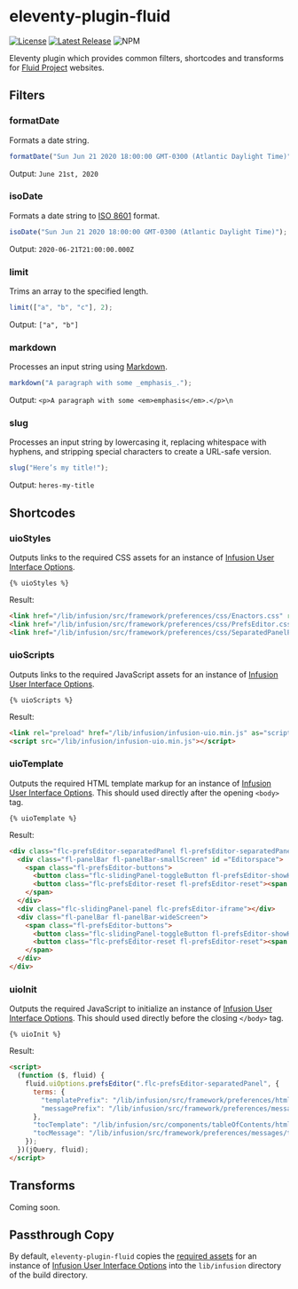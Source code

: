 # eleventy-plugin-fluid

[![License](https://badgen.net/github/license/fluid-project/eleventy-plugin-fluid/)](https://github.com/fluid-project/eleventy-plugin-fluid/blob/main/LICENSE.md)
[![Latest Release](https://badgen.net/github/release/fluid-project/eleventy-plugin-fluid/)](https://github.com/fluid-project/eleventy-plugin-fluid/releases/latest/)
![NPM](https://badgen.net/npm/v/@fluid-project/eleventy-plugin-fluid)

Eleventy plugin which provides common filters, shortcodes and transforms for [Fluid Project](https://fluidproject.org) websites.

## Filters

### formatDate

Formats a date string.

```javascript
formatDate("Sun Jun 21 2020 18:00:00 GMT-0300 (Atlantic Daylight Time)");
```

Output: `June 21st, 2020`

### isoDate

Formats a date string to [ISO 8601](https://developer.mozilla.org/en-US/docs/Web/JavaScript/Reference/Global_Objects/Date/toISOString) format.

```javascript
isoDate("Sun Jun 21 2020 18:00:00 GMT-0300 (Atlantic Daylight Time)");
```

Output: `2020-06-21T21:00:00.000Z`

### limit

Trims an array to the specified length.

```javascript
limit(["a", "b", "c"], 2);
```

Output: `["a", "b"]`

### markdown

Processes an input string using [Markdown](https://markdown-it.github.io).

```javascript
markdown("A paragraph with some _emphasis_.");
```

Output: `<p>A paragraph with some <em>emphasis</em>.</p>\n`

### slug

Processes an input string by lowercasing it, replacing whitespace with hyphens, and stripping special characters to create a URL-safe version.

```javascript
slug("Here’s my title!");
```

Output: `heres-my-title`

## Shortcodes

### uioStyles

Outputs links to the required CSS assets for an instance of [Infusion User Interface Options][1].

```liquid
{% uioStyles %}
```

Result:

```html
<link href="/lib/infusion/src/framework/preferences/css/Enactors.css" rel="stylesheet">
<link href="/lib/infusion/src/framework/preferences/css/PrefsEditor.css" rel="stylesheet">
<link href="/lib/infusion/src/framework/preferences/css/SeparatedPanelPrefsEditor.css" rel="stylesheet">
```

### uioScripts

Outputs links to the required JavaScript assets for an instance of [Infusion User Interface Options][1].

```liquid
{% uioScripts %}
```

Result:

```html
<link rel="preload" href="/lib/infusion/infusion-uio.min.js" as="script" />
<script src="/lib/infusion/infusion-uio.min.js"></script>
```

### uioTemplate

Outputs the required HTML template markup for an instance of [Infusion User Interface Options][1]. This should used directly after the opening `<body>` tag.

```liquid
{% uioTemplate %}
```

Result:

```html
<div class="flc-prefsEditor-separatedPanel fl-prefsEditor-separatedPanel">
  <div class="fl-panelBar fl-panelBar-smallScreen" id ="Editorspace">
    <span class="fl-prefsEditor-buttons">
	  <button class="flc-slidingPanel-toggleButton fl-prefsEditor-showHide"> Show/Hide</button>
	  <button class="flc-prefsEditor-reset fl-prefsEditor-reset"><span class="fl-icon-undo"></span> Reset</button>
    </span>
  </div>
  <div class="flc-slidingPanel-panel flc-prefsEditor-iframe"></div>
  <div class="fl-panelBar fl-panelBar-wideScreen">
	<span class="fl-prefsEditor-buttons">
	  <button class="flc-slidingPanel-toggleButton fl-prefsEditor-showHide"> Show/Hide</button>
      <button class="flc-prefsEditor-reset fl-prefsEditor-reset"><span class="fl-icon-undo"></span> Reset</button>
	</span>
  </div>
</div>
```

### uioInit

Outputs the required JavaScript to initialize an instance of [Infusion User Interface Options][1]. This should used directly before the closing `</body>` tag.

```liquid
{% uioInit %}
```

Result:

```html
<script>
  (function ($, fluid) {
    fluid.uiOptions.prefsEditor(".flc-prefsEditor-separatedPanel", {
      terms: {
        "templatePrefix": "/lib/infusion/src/framework/preferences/html",
        "messagePrefix": "/lib/infusion/src/framework/preferences/messages"
      },
      "tocTemplate": "/lib/infusion/src/components/tableOfContents/html/TableOfContents.html",
      "tocMessage": "/lib/infusion/src/framework/preferences/messages/tableOfContents-enactor.json"
    });
  })(jQuery, fluid);
</script>
```

## Transforms

Coming soon.

## Passthrough Copy

By default, `eleventy-plugin-fluid` copies the [required assets](src/config/uio-assets.json) for an instance of [Infusion User Interface Options][1] into the `lib/infusion` directory of the build directory.

[1]: https://docs.fluidproject.org/infusion/development/tutorial-userInterfaceOptions/UserInterfaceOptions.html